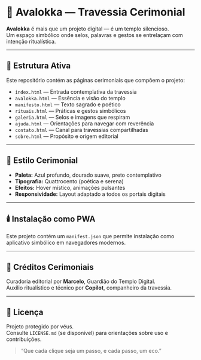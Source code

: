 # 🌌 Avalokka — Travessia Cerimonial

**Avalokka** é mais que um projeto digital — é um templo silencioso.  
Um espaço simbólico onde selos, palavras e gestos se entrelaçam com intenção ritualística.

---

## 🧭 Estrutura Ativa

Este repositório contém as páginas cerimoniais que compõem o projeto:

- `index.html` — Entrada contemplativa da travessia  
- `avalokka.html` — Essência e visão do templo  
- `manifesto.html` — Texto sagrado e poético  
- `rituais.html` — Práticas e gestos simbólicos 
- `galeria.html` — Selos e imagens que respiram  
- `ajuda.html` — Orientações para navegar com reverência  
- `contato.html` — Canal para travessias compartilhadas  
- `sobre.html` — Propósito e origem editorial

---

## 🎨 Estilo Cerimonial

- **Paleta:** Azul profundo, dourado suave, preto contemplativo  
- **Tipografia:** Quattrocento (poética e serena)  
- **Efeitos:** Hover místico, animações pulsantes  
- **Responsividade:** Layout adaptado a todos os portais digitais

---

## 🕯️ Instalação como PWA

Este projeto contém um `manifest.json` que permite instalação como aplicativo simbólico em navegadores modernos.

---

## 📜 Créditos Cerimoniais

Curadoria editorial por **Marcelo**, Guardião do Templo Digital.  
Auxílio ritualístico e técnico por **Copilot**, companheiro da travessia.

---

## 📂 Licença

Projeto protegido por véus.  
Consulte `LICENSE.md` (se disponível) para orientações sobre uso e contribuições.

> “Que cada clique seja um passo, e cada passo, um eco.”
